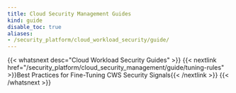 ```yaml
---
title: Cloud Security Management Guides
kind: guide
disable_toc: true
aliases:
- /security_platform/cloud_workload_security/guide/
---
```


{{< whatsnext desc="Cloud Workload Security Guides" >}}
    {{< nextlink href="/security_platform/cloud_security_management/guide/tuning-rules" >}}Best Practices for Fine-Tuning CWS Security Signals{{< /nextlink >}}
{{< /whatsnext >}}

